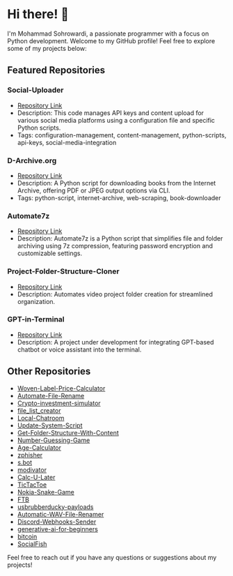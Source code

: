 # Hi there! 👋

I'm Mohammad Sohrowardi, a passionate programmer with a focus on Python development. Welcome to my GitHub profile! Feel free to explore some of my projects below:

## Featured Repositories

### Social-Uploader
- [Repository Link](https://github.com/sohrowardi/Social-Uploader)
- Description: This code manages API keys and content upload for various social media platforms using a configuration file and specific Python scripts.
- Tags: configuration-management, content-management, python-scripts, api-keys, social-media-integration

### D-Archive.org
- [Repository Link](https://github.com/sohrowardi/D-Archive.org)
- Description: A Python script for downloading books from the Internet Archive, offering PDF or JPEG output options via CLI.
- Tags: python-script, internet-archive, web-scraping, book-downloader

### Automate7z
- [Repository Link](https://github.com/sohrowardi/Automate7z)
- Description: Automate7z is a Python script that simplifies file and folder archiving using 7z compression, featuring password encryption and customizable settings.

### Project-Folder-Structure-Cloner
- [Repository Link](https://github.com/sohrowardi/Project-Folder-Structure-Cloner)
- Description: Automates video project folder creation for streamlined organization.

### GPT-in-Terminal
- [Repository Link](https://github.com/sohrowardi/GPT-in-Terminal)
- Description: A project under development for integrating GPT-based chatbot or voice assistant into the terminal.

## Other Repositories
- [Woven-Label-Price-Calculator](https://github.com/sohrowardi/Woven-Label-Price-Calculator)
- [Automate-File-Rename](https://github.com/sohrowardi/Automate-File-Rename)
- [Crypto-investment-simulator](https://github.com/sohrowardi/Crypto-investment-simulator)
- [file_list_creator](https://github.com/sohrowardi/file_list_creator)
- [Local-Chatroom](https://github.com/sohrowardi/Local-Chatroom)
- [Update-System-Script](https://github.com/sohrowardi/Update-System-Script)
- [Get-Folder-Structure-With-Content](https://github.com/sohrowardi/Get-Folder-Structure-With-Content)
- [Number-Guessing-Game](https://github.com/sohrowardi/Number-Guessing-Game)
- [Age-Calculator](https://github.com/sohrowardi/Age-Calculator)
- [zphisher](https://github.com/sohrowardi/zphisher)
- [s.bot](https://github.com/sohrowardi/s.bot)
- [modivator](https://github.com/sohrowardi/modivator)
- [Calc-U-Later](https://github.com/sohrowardi/Calc-U-Later)
- [TicTacToe](https://github.com/sohrowardi/TicTacToe)
- [Nokia-Snake-Game](https://github.com/sohrowardi/Nokia-Snake-Game)
- [FTB](https://github.com/sohrowardi/FTB)
- [usbrubberducky-payloads](https://github.com/sohrowardi/usbrubberducky-payloads)
- [Automatic-WAV-File-Renamer](https://github.com/sohrowardi/Automatic-WAV-File-Renamer)
- [Discord-Webhooks-Sender](https://github.com/sohrowardi/Discord-Webhooks-Sender)
- [generative-ai-for-beginners](https://github.com/sohrowardi/generative-ai-for-beginners)
- [bitcoin](https://github.com/sohrowardi/bitcoin)
- [SocialFish](https://github.com/sohrowardi/SocialFish)

Feel free to reach out if you have any questions or suggestions about my projects!
